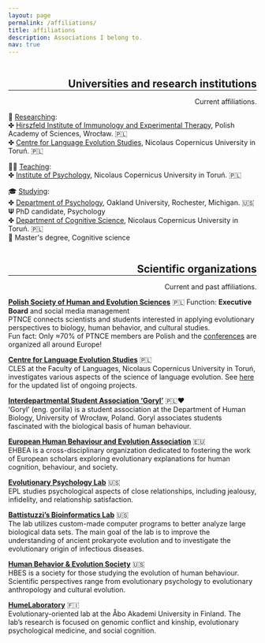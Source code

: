 ```yaml
---
layout: page
permalink: /affiliations/
title: affiliations
description: Associations I belong to.
nav: true
---
```

<h2 class="category" style="float:right; color: var(--global-divider-color); margin-bottom: 0;">Universities and research institutions</h2>
<hr style="clear:both; color:grey;">
<p align="right">Current affiliations.</p>

🔎 <u>Researching</u>:<br />
✤ <a href="https://hirszfeld.pl/en/">Hirszfeld Institute of Immunology and Experimental Therapy</a>, Polish Academy of Sciences, Wrocław. 🇵🇱 <br />
✤ <a href="https://cles.umk.pl/">Centre for Language Evolution Studies</a>, Nicolaus Copernicus University in Toruń. 🇵🇱 <br />

👩‍🏫 <u>Teaching</u>:<br />
✤ <a href="http://psychologia.umk.pl/">Institute of Psychology</a>, Nicolaus Copernicus University in Toruń. 🇵🇱 <br />

🎓 <u>Studying</u>:<br />
✤ <a href="https://www.oakland.edu/psychology/">Department of Psychology</a>, Oakland University, Rochester, Michigan. 🇺🇸 <br />
     𝚿 PhD candidate, Psychology<br />
✤ <a href="https://kognitywistyka.umk.pl/pages/cognitive_science/">Department of Cognitive Science</a>, Nicolaus Copernicus University in Toruń. 🇵🇱 <br />
     🧠 Master's degree, Cognitive science<br />


<h2 class="category" style="float:right; color: var(--global-divider-color); margin-bottom: 0;">Scientific organizations</h2>
<hr style="clear:both; color:grey;">
<p align="right">Current and past affiliations.</p>

<a href="http://ptnce.pl/main.php?page=start&lang=en"><b>Polish Society of Human and Evolution Sciences</b></a> 🇵🇱 Function: <b>Executive Board</b> and social media management<br />
PTNCE connects scientists and students interested in applying evolutionary perspectives to biology, human behavior, and cultural studies.<br />
Fun fact: Only ≈70% of PTNCE members are Polish and the <a href="https://www.ptnce.pl/en/conference">conferences</a> are organized all around Europe!<br />

<a href="https://cles.umk.pl/"><b>Centre for Language Evolution Studies</b></a> 🇵🇱<br />
CLES at the Faculty of Languages, Nicolaus Copernicus University in Toruń, investigates various aspects of the science of language evolution. See <a href="https://cles.umk.pl/research/">here</a> for the updated list of ongoing projects.<br />

<a href="https://www.facebook.com/mskngoryl/"><b>Interdepartmental Student Association ‘Goryl’</b></a> 🇵🇱❤️<br />
‘Goryl’ (eng. gorilla) is a student association at the Department of Human Biology, University of Wrocław, Poland. Goryl associates students fascinated with the biological basis of human behaviour.<br />

<a href="https://www.cambridge.org/core/membership/ehbea"><b>European Human Behaviour and Evolution Association</b></a> 🇪🇺<br />
EHBEA is a cross-disciplinary organization dedicated to fostering the work of European scholars exploring evolutionary explanations for human cognition, behaviour, and society.<br />

<a href="https://www.toddkshackelford.com/"><b>Evolutionary Psychology Lab</b></a> 🇺🇸<br />
EPL studies psychological aspects of close relationships, including jealousy, infidelity, and relationship satisfaction.<br />

<a href="https://oakland.edu/biology/directory/battistuzzi"><b>Battistuzzi’s Bioinformatics Lab</b></a> 🇺🇸<br />
The lab utilizes custom-made computer programs to better analyze large biological data sets. The main goal of the lab is to improve the understanding of ancient prokaryote evolution and to investigate the evolutionary origin of infectious diseases.<br />

<a href="https://www.hbes.com/"><b>Human Behavior & Evolution Society</b></a> 🇺🇸<br />
HBES is a society for those studying the evolution of human behaviour. Scientific perspectives range from evolutionary psychology to evolutionary anthropology and cultural evolution. <br />

<a href="https://twitter.com/HumeLaboratory"><b>HumeLaboratory</b></a> 🇫🇮<br />
Evolutionary-oriented lab at the Åbo Akademi University in Finland. The lab’s research is focused on genomic conflict and kinship, evolutionary psychological medicine, and social cognition.<br />
